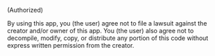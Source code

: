 (Authorized)

By using this app, you (the user) agree not to file a lawsuit against the creator and/or owner of this app. You (the user) also agree not to decompile, modify, copy, or distribute any portion of this code without express written permission from the creator.